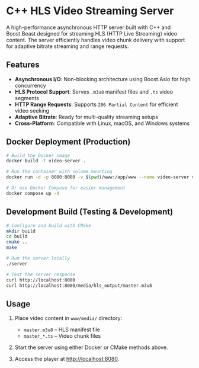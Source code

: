 # C++ HLS Video Streaming Server

A high-performance asynchronous HTTP server built with C++ and Boost.Beast designed for streaming HLS (HTTP Live Streaming) video content. The server efficiently handles video chunk delivery with support for adaptive bitrate streaming and range requests.

## Features

- **Asynchronous I/O**: Non-blocking architecture using Boost.Asio for high concurrency  
- **HLS Protocol Support**: Serves `.m3u8` manifest files and `.ts` video segments  
- **HTTP Range Requests**: Supports `206 Partial Content` for efficient video seeking  
- **Adaptive Bitrate**: Ready for multi-quality streaming setups  
- **Cross-Platform**: Compatible with Linux, macOS, and Windows systems  


## Docker Deployment (Production)

```bash
# Build the Docker image
docker build -t video-server .

# Run the container with volume mounting
docker run -d -p 8080:8080 -v $(pwd)/www:/app/www --name video-server video-server

# Or use Docker Compose for easier management
docker compose up -d
```

## Development Build (Testing & Development)
```bash
# Configure and build with CMake
mkdir build
cd build
cmake ..
make 

# Run the server locally
./server

# Test the server response
curl http://localhost:8080
curl http://localhost:8080/media/hls_output/master.m3u8
```

## Usage

1. Place video content in `www/media/` directory:  
   - `master.m3u8` – HLS manifest file  
   - `master_*.ts` – Video chunk files  

2. Start the server using either Docker or CMake methods above.  

3. Access the player at [http://localhost:8080](http://localhost:8080).  

